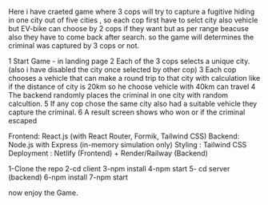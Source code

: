  <!-- TalentVerse SDE-1 Assignment – Fugitive Hunt Game -->

 Here i have craeted game where 3 cops will try to capture a fugitive hiding in one city out of
  five cities , so each cop first have to selct city also vehicle but EV-bike can choose by 2 cops if they want but as per range beacuse also they have to come back after search. so the game will determines the criminal was captured by 3 cops or not.

 <!-- Game Flow -->

1 Start Game - in landing page
2 Each of the 3 cops selects a unique city. (also i have disabled the city once selected by other cop)
3 Each cop chooses a vehicle that can make a round trip to that city with calculation like if
  the distance of city is 20km so he choose vehicle with 40km can travel
4 The backend randomly places the criminal in one city with random calcultion.
5 If any cop chose the same city also  had a suitable vehicle they capture the criminal.
6 A result screen shows who won or if the criminal escaped 

<!-- Technologies Used -->

Frontend: React.js (with React Router, Formik, Tailwind CSS)
Backend: Node.js with Express (in-memory simulation only)
Styling : Tailwind CSS
Deployment : Netlify (Frontend) + Render/Railway (Backend)

<!-- Run Instructions -->

1-Clone the repo
2-cd client 
3-npm install
4-npm start
5- cd server (backend)
6-npm install
7-npm start

now enjoy the Game.



